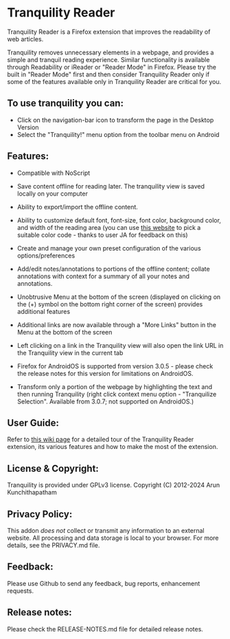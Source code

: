# Tranquility Reader

Tranquility Reader is a Firefox extension that improves the readability 
of web articles.

Tranquility removes unnecessary elements in a webpage, and provides 
a simple and tranquil reading experience. Similar functionality is 
available through Readability or iReader or "Reader Mode" in Firefox. 
Please try the built in "Reader Mode" first and then consider 
Tranquility Reader only if some of the features available only in 
Tranquility Reader are critical for you.

## To use tranquility you can:

* Click on the navigation-bar icon to transform the page in the Desktop Version
* Select the "Tranquility!" menu option from the toolbar menu on Android


## Features:

* Compatible with NoScript

* Save content offline for reading later. The tranquility view is 
  saved locally on your computer

* Ability to export/import the offline content.

* Ability to customize default font, font-size, font color, 
  background color, and width of the reading area (you can use 
  [this website](https://www.w3schools.com/colors/colors_picker.asp) to pick a
  suitable color code - thanks to user JA for feedback on this)

* Create and manage your own preset configuration of the various 
  options/preferences

* Add/edit notes/annotations to portions of the offline content; 
  collate annotations with context for a summary of all your 
  notes and annotations.

* Unobtrusive Menu at the bottom of the screen (displayed on 
  clicking on the (+) symbol on the bottom right corner of the 
  screen) provides additional features

* Additional links are now available through a "More Links" button 
  in the Menu at the bottom of the screen

* Left clicking on a link in the Tranquility view will also open 
  the link URL in the Tranquility view in the current tab

* Firefox for AndroidOS is supported from version 3.0.5 - 
  please check the release notes for this version for limitations 
  on AndroidOS.

* Transform only a portion of the webpage by highlighting the text 
  and then running Tranquility (right click context menu 
  option - "Tranquilize Selection".  Available from 3.0.7; 
  not supported on AndroidOS.)

## User Guide:
Refer to [this wiki page](https://github.com/ushnisha/tranquility-reader-webextensions/wiki) for a detailed tour of the Tranquility Reader extension, its various features and how to make the most of the extension.

## License & Copyright:

Tranquility is provided under GPLv3 license.
Copyright (C) 2012-2024 Arun Kunchithapatham

## Privacy Policy:

This addon *does not* collect or transmit any information to an external website. All processing and data storage is local to your browser. For more details, see the PRIVACY.md file.

## Feedback:

Please use Github to send any feedback, bug reports, enhancement requests.

## Release notes:

Please check the RELEASE-NOTES.md file for detailed release notes.
